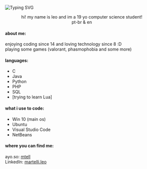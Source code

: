 ![Typing SVG](https://readme-typing-svg.herokuapp.com/?color=7A4190&size=35&center=true&vCenter=true&width=1000&lines=welcome+to+my+place!;glad+ur+here) <br>

<div align="center">

  hi! my name is leo and im a 19 yo computer science student! <br>
  pt-br & en

</div>

#### about me:
<div align="left">
  enjoying coding since 14 and loving technology since 8 :D <br>
  playing some games (valorant, phasmophobia and some more) <br>
  
</div>

#### languages:
<div align="left">

  - C
  - Java
  - Python
  - PHP
  - SQL
  - [trying to learn Lua]

</div>

#### what i use to code:
<div align="left">

  - Win 10 (main os)
  - Ubuntu
  - Visual Studio Code
  - NetBeans

</div>

#### where you can find me:
<div>    
  
  ayo.so: [mtell](https://ayo.so/mtell) <br>
  LinkedIn: [martelli.leo](https://br.linkedin.com/in/martelli-leo)
  
</div>

